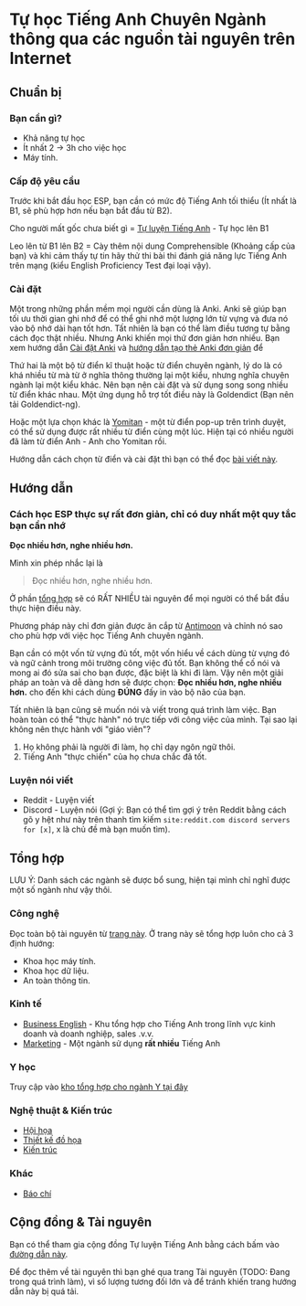 # Tự học Tiếng Anh Chuyên Ngành thông qua các nguồn tài nguyên trên Internet

## Chuẩn bị
### Bạn cần gì?
- Khả năng tự học
- Ít nhất 2 -> 3h cho việc học
- Máy tính.

### Cấp độ yêu cầu

Trước khi bắt đầu học ESP, bạn cần có mức độ Tiếng Anh tối thiểu (Ít nhất là B1, sẽ phù hợp hơn nếu bạn bắt đầu từ B2).

Cho người mất gốc chưa biết gì = [Tự luyện Tiếng Anh](https://daihocmo.github.io/tu-luyen-tieng-anh/) - Tự học lên B1

Leo lên từ B1 lên B2 = Cày thêm nội dung Comprehensible (Khoảng cấp của bạn) và khi cảm thấy tự tin hãy thử thi bài thi đánh giá năng lực Tiếng Anh trên mạng (kiểu English Proficiency Test đại loại vậy).

### Cài đặt
Một trong những phần mềm mọi người cần dùng là Anki. Anki sẽ giúp bạn tối ưu thời gian ghi nhớ để có thể ghi nhớ một lượng lớn từ vựng và đưa nó vào bộ nhớ dài hạn tốt hơn. Tất nhiên là bạn có thể làm điều tương tự bằng cách đọc thật nhiều. Nhưng Anki khiến mọi thứ đơn giản hơn nhiều. Bạn xem hướng dẫn [Cài đặt Anki](https://www.youtube.com/watch?v=M9-qwsHyBrc) và [hướng dẫn tạo thẻ Anki đơn giản](https://youtu.be/Om_1NECh8sQ) để

Thứ hai là một bộ từ điển kĩ thuật hoặc từ điển chuyên ngành, lý do là có khá nhiều từ mà từ ở nghĩa thông thường lại một kiểu, nhưng nghĩa chuyên ngành lại một kiểu khác. Nên bạn nên cài đặt và sử dụng song song nhiều từ điển khác nhau. Một ứng dụng hỗ trợ tốt điều này là Goldendict (Bạn nên tải Goldendict-ng).

Hoặc một lựa chọn khác là [Yomitan](https://chromewebstore.google.com/detail/yomitan/likgccmbimhjbgkjambclfkhldnlhbnn) - một từ điển pop-up trên trình duyệt, có thể sử dụng được rất nhiều từ điển cùng một lúc. Hiện tại có nhiều người đã làm từ điển Anh - Anh cho Yomitan rồi.

Hướng dẫn cách chọn từ điển và cài đặt thì bạn có thể đọc [bài viết này](https://daihocmo.github.io/tieng-anh/setup/).
 
## Hướng dẫn
### Cách học ESP thực sự rất đơn giản, chỉ có duy nhất một quy tắc bạn cần nhớ

**Đọc nhiều hơn, nghe nhiều hơn.**

Mình xin phép nhắc lại là

> Đọc nhiều hơn, nghe nhiều hơn.

Ở phần [tổng hợp](#tổng-hợp) sẽ có RẤT NHIỀU tài nguyên để mọi người có thể bắt đầu thực hiện điều này.

Phương pháp này chỉ đơn giản được ăn cắp từ [Antimoon]() và chỉnh nó sao cho phù hợp với việc học Tiếng Anh chuyên ngành.

Bạn cần có một vốn từ vựng đủ tốt, một vốn hiểu về cách dùng từ vựng đó và ngữ cảnh trong môi trường công việc đủ tốt. Bạn không thể cố nói và mong ai đó sửa sai cho bạn được, đặc biệt là khi đi làm. Vậy nên một giải pháp an toàn và dễ dàng hơn sẽ được chọn: **Đọc nhiều hơn, nghe nhiều hơn.** cho đến khi cách dùng **ĐÚNG** đấy in vào bộ não của bạn.

Tất nhiên là bạn cũng sẽ muốn nói và viết trong quá trình làm việc. Bạn hoàn toàn có thể "thực hành" nó trực tiếp với công việc của mình. Tại sao lại không nên thực hành với "giáo viên"?

1. Họ không phải là người đi làm, họ chỉ dạy ngôn ngữ thôi.
2. Tiếng Anh "thực chiến" của họ chưa chắc đã tốt.

### Luyện nói viết
- Reddit - Luyện viết
- Discord - Luyện nói (Gợi ý: Bạn có thể tìm gợi ý trên Reddit bằng cách gõ y hệt như này trên thanh tìm kiếm `site:reddit.com discord servers for [x]`, x là chủ đề mà bạn muốn tìm). 

## Tổng hợp
LƯU Ý: Danh sách các ngành sẽ được bổ sung, hiện tại mình chỉ nghĩ được một số ngành như vậy thôi.

### Công nghệ
Đọc toàn bộ tài nguyên từ [trang này](./docs/compsci.md). Ở trang này sẽ tổng hợp luôn cho cả 3 định hướng:

- Khoa học máy tính.
- Khoa học dữ liệu.
- An toàn thông tin.

### Kinh tế
- [Business English](./docs/business.md) - Khu tổng hợp cho Tiếng Anh trong lĩnh vực kinh doanh và doanh nghiệp, sales .v.v. 
- [Marketing](./docs/marketing.md) - Một ngành sử dụng **rất nhiều** Tiếng Anh

### Y học

Truy cập vào [kho tổng hợp cho ngành Y tại đây](./docs/y-hoc.md)

### Nghệ thuật & Kiến trúc
- [Hội họa](./docs/hoi-hoa.md)
- [Thiết kế đồ họa](./docs/do-hoa.md)
- [Kiến trúc](./docs/kien-truc.md)

<!-- ### Các ngành khác
- [Ngành may mặc](./docs/may-mac.md) - Mình viết cho chị mình nên làm luôn cho mọi người :> -->

### Khác
- [Báo chí](./docs/bao-chi.md)

## Cộng đồng & Tài nguyên

Bạn có thể tham gia cộng đồng Tự luyện Tiếng Anh bằng cách bấm vào [đường dẫn này]().

Để đọc thêm về tài nguyên thì bạn ghé qua trang Tài nguyên (TODO: Đang trong quá trình làm), vì số lượng tương đối lớn và để tránh khiến trang hướng dẫn này bị quá tải.




